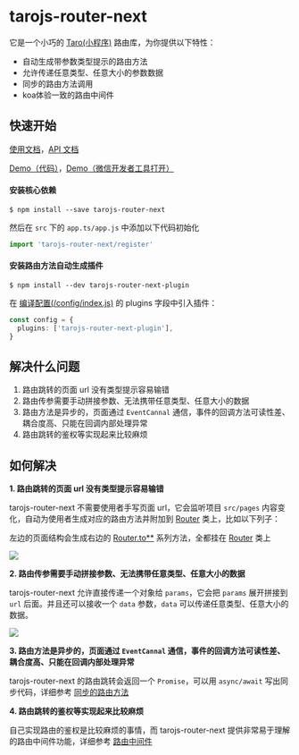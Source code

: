 # tarojs-router-next

它是一个小巧的 [Taro(小程序)](https://taro-docs.jd.com/taro/docs/README/index.html) 路由库，为你提供以下特性：

- 自动生成带参数类型提示的路由方法
- 允许传递任意类型、任意大小的参数数据
- 同步的路由方法调用
- koa体验一致的路由中间件



## 快速开始

[使用文档](http://lblblib.gitee.io/tarojs-router-next/guide/quike/start)，[API 文档](http://lblblib.gitee.io/tarojs-router-next/api/class/router)

[Demo（代码）](https://github.com/lblblong/tarojs-router-next/tree/master/examples)，[Demo（微信开发者工具打开）](https://developers.weixin.qq.com/s/2CcFkJmo7Dpb)



#### 安装核心依赖

```shell
$ npm install --save tarojs-router-next
```

然后在 `src` 下的 `app.ts/app.js` 中添加以下代码初始化

```typescript
import 'tarojs-router-next/register'
```



#### 安装路由方法自动生成插件

```shell
$ npm install --dev tarojs-router-next-plugin
```

在 [编译配置(/config/index.js)](https://taro-docs.jd.com/taro/docs/config-detail/#plugins) 的 plugins 字段中引入插件：

```typescript
const config = {
  plugins: ['tarojs-router-next-plugin'],
}
```



## 解决什么问题

1. 路由跳转的页面 url 没有类型提示容易输错
2. 路由传参需要手动拼接参数、无法携带任意类型、任意大小的数据
3. 路由方法是异步的，页面通过 `EventCannal` 通信，事件的回调方法可读性差、耦合度高、只能在回调内部处理异常
4. 路由跳转的鉴权等实现起来比较麻烦



## 如何解决

**1. 路由跳转的页面 url 没有类型提示容易输错**

tarojs-router-next 不需要使用者手写页面 url，它会监听项目 `src/pages` 内容变化，自动为使用者生成对应的路由方法并附加到 [Router](http://lblblib.gitee.io/tarojs-router-next/api/class/router) 类上，比如以下列子：

左边的页面结构会生成右边的 [Router.to\*\*](http://lblblib.gitee.io/tarojs-router-next/api/class/router#to-options-) 系列方法，全都挂在 [Router](http://lblblib.gitee.io/tarojs-router-next/api/class/router) 类上

![](http://lblblib.gitee.io/tarojs-router-next/images/code1.png)

**2. 路由传参需要手动拼接参数、无法携带任意类型、任意大小的数据**

tarojs-router-next 允许直接传递一个对象给 `params`，它会把 `params` 展开拼接到 `url` 后面。并且还可以接收一个 `data` 参数，`data` 可以传递任意类型、任意大小的数据。

![](http://lblblib.gitee.io/tarojs-router-next/images/code2.gif)

**3. 路由方法是异步的，页面通过 `EventCannal` 通信，事件的回调方法可读性差、耦合度高、只能在回调内部处理异常**

tarojs-router-next 的路由跳转会返回一个 `Promise`，可以用 `async/await` 写出同步代码，详细参考 [同步的路由方法](http://lblblib.gitee.io/tarojs-router-next/guide/quike/sync-router)

**4. 路由跳转的鉴权等实现起来比较麻烦**

自己实现路由的鉴权是比较麻烦的事情，而 tarojs-router-next 提供非常易于理解的路由中间件功能，详细参考 [路由中间件](http://lblblib.gitee.io/tarojs-router-next/guide/quike/middleware)
